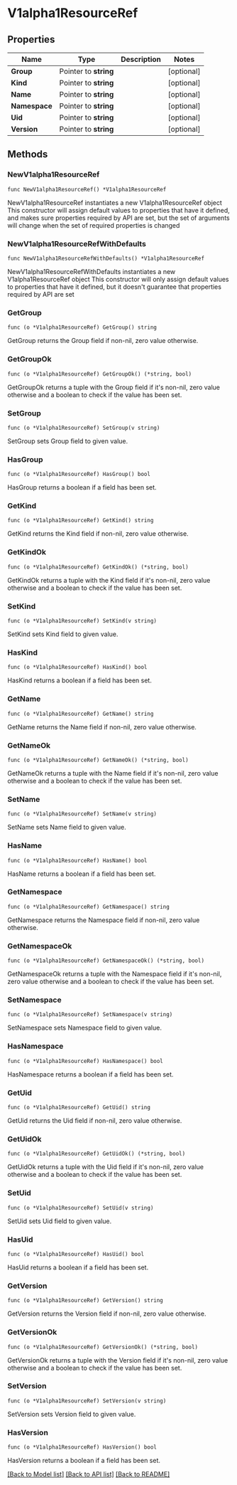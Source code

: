 # V1alpha1ResourceRef

## Properties

Name | Type | Description | Notes
------------ | ------------- | ------------- | -------------
**Group** | Pointer to **string** |  | [optional] 
**Kind** | Pointer to **string** |  | [optional] 
**Name** | Pointer to **string** |  | [optional] 
**Namespace** | Pointer to **string** |  | [optional] 
**Uid** | Pointer to **string** |  | [optional] 
**Version** | Pointer to **string** |  | [optional] 

## Methods

### NewV1alpha1ResourceRef

`func NewV1alpha1ResourceRef() *V1alpha1ResourceRef`

NewV1alpha1ResourceRef instantiates a new V1alpha1ResourceRef object
This constructor will assign default values to properties that have it defined,
and makes sure properties required by API are set, but the set of arguments
will change when the set of required properties is changed

### NewV1alpha1ResourceRefWithDefaults

`func NewV1alpha1ResourceRefWithDefaults() *V1alpha1ResourceRef`

NewV1alpha1ResourceRefWithDefaults instantiates a new V1alpha1ResourceRef object
This constructor will only assign default values to properties that have it defined,
but it doesn't guarantee that properties required by API are set

### GetGroup

`func (o *V1alpha1ResourceRef) GetGroup() string`

GetGroup returns the Group field if non-nil, zero value otherwise.

### GetGroupOk

`func (o *V1alpha1ResourceRef) GetGroupOk() (*string, bool)`

GetGroupOk returns a tuple with the Group field if it's non-nil, zero value otherwise
and a boolean to check if the value has been set.

### SetGroup

`func (o *V1alpha1ResourceRef) SetGroup(v string)`

SetGroup sets Group field to given value.

### HasGroup

`func (o *V1alpha1ResourceRef) HasGroup() bool`

HasGroup returns a boolean if a field has been set.

### GetKind

`func (o *V1alpha1ResourceRef) GetKind() string`

GetKind returns the Kind field if non-nil, zero value otherwise.

### GetKindOk

`func (o *V1alpha1ResourceRef) GetKindOk() (*string, bool)`

GetKindOk returns a tuple with the Kind field if it's non-nil, zero value otherwise
and a boolean to check if the value has been set.

### SetKind

`func (o *V1alpha1ResourceRef) SetKind(v string)`

SetKind sets Kind field to given value.

### HasKind

`func (o *V1alpha1ResourceRef) HasKind() bool`

HasKind returns a boolean if a field has been set.

### GetName

`func (o *V1alpha1ResourceRef) GetName() string`

GetName returns the Name field if non-nil, zero value otherwise.

### GetNameOk

`func (o *V1alpha1ResourceRef) GetNameOk() (*string, bool)`

GetNameOk returns a tuple with the Name field if it's non-nil, zero value otherwise
and a boolean to check if the value has been set.

### SetName

`func (o *V1alpha1ResourceRef) SetName(v string)`

SetName sets Name field to given value.

### HasName

`func (o *V1alpha1ResourceRef) HasName() bool`

HasName returns a boolean if a field has been set.

### GetNamespace

`func (o *V1alpha1ResourceRef) GetNamespace() string`

GetNamespace returns the Namespace field if non-nil, zero value otherwise.

### GetNamespaceOk

`func (o *V1alpha1ResourceRef) GetNamespaceOk() (*string, bool)`

GetNamespaceOk returns a tuple with the Namespace field if it's non-nil, zero value otherwise
and a boolean to check if the value has been set.

### SetNamespace

`func (o *V1alpha1ResourceRef) SetNamespace(v string)`

SetNamespace sets Namespace field to given value.

### HasNamespace

`func (o *V1alpha1ResourceRef) HasNamespace() bool`

HasNamespace returns a boolean if a field has been set.

### GetUid

`func (o *V1alpha1ResourceRef) GetUid() string`

GetUid returns the Uid field if non-nil, zero value otherwise.

### GetUidOk

`func (o *V1alpha1ResourceRef) GetUidOk() (*string, bool)`

GetUidOk returns a tuple with the Uid field if it's non-nil, zero value otherwise
and a boolean to check if the value has been set.

### SetUid

`func (o *V1alpha1ResourceRef) SetUid(v string)`

SetUid sets Uid field to given value.

### HasUid

`func (o *V1alpha1ResourceRef) HasUid() bool`

HasUid returns a boolean if a field has been set.

### GetVersion

`func (o *V1alpha1ResourceRef) GetVersion() string`

GetVersion returns the Version field if non-nil, zero value otherwise.

### GetVersionOk

`func (o *V1alpha1ResourceRef) GetVersionOk() (*string, bool)`

GetVersionOk returns a tuple with the Version field if it's non-nil, zero value otherwise
and a boolean to check if the value has been set.

### SetVersion

`func (o *V1alpha1ResourceRef) SetVersion(v string)`

SetVersion sets Version field to given value.

### HasVersion

`func (o *V1alpha1ResourceRef) HasVersion() bool`

HasVersion returns a boolean if a field has been set.


[[Back to Model list]](../README.md#documentation-for-models) [[Back to API list]](../README.md#documentation-for-api-endpoints) [[Back to README]](../README.md)


